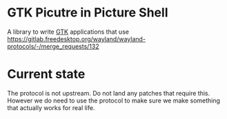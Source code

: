 # GTK Picutre in Picture Shell

A library to write [GTK](https://www.gtk.org/) applications that use https://gitlab.freedesktop.org/wayland/wayland-protocols/-/merge_requests/132

# Current state

The protocol is not upstream. Do not land any patches that require this. However we do need to use the protocol to make sure we make something that actually works for real life.
